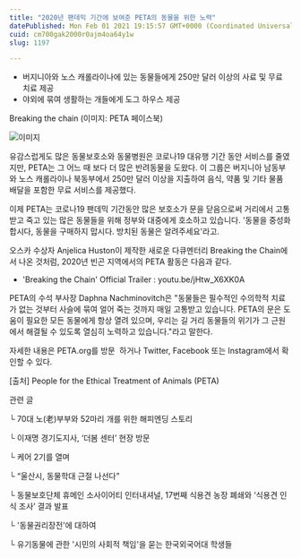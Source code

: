 ```yaml
---
title: "2020년 팬데믹 기간에 보여준 PETA의 동물을 위한 노력"
datePublished: Mon Feb 01 2021 19:15:57 GMT+0000 (Coordinated Universal Time)
cuid: cm700gak2000r0ajm4oa64y1w
slug: 1197

---
```



- 버지니아와 노스 캐롤라이나에 있는 동물들에게 250만 달러 이상의 사료 및 무료 치료 제공
- 야외에 묶여 생활하는 개들에게 도그 하우스 제공

Breaking the chain (이미지: PETA 페이스북)

![이미지](https://cdn.hashnode.com/res/hashnode/image/upload/v1739249845487/9de95ac4-5b61-4f87-9488-177b5e2870ce.jpeg)

유감스럽게도 많은 동물보호소와 동물병원은 코로나19 대유행 기간 동안 서비스를 줄였지만, PETA는 그 어느 때 보다 더 많은 반려동물을 도왔다. 이 그룹은 버지니아 남동부와 노스 캐롤라이나 북동부에서 250만 달러 이상을 지출하여 음식, 약품 및 기타 물품 배달을 포함한 무료 서비스를 제공했다.

이제 PETA는 코로나19 팬데믹 기간동안 많은 보호소가 문을 닫음으로써 거리에서 고통받고 죽고 있는 많은 동물들을 위해 정부와 대중에게 호소하고 있습니다. '동물을 중성화합시다, 동물을 구매하지 맙시다. 방치된 동물은 알려주세요'라고.

오스카 수상자 Anjelica Huston이 제작한 새로운 다큐멘터리 Breaking the Chain에서 나온 것처럼, 2020년 빈곤 지역에서의 PETA 활동은 다음과 같다.

* 'Breaking the Chain' Official Trailer : youtu.be/jHtw_X6XK0A

PETA의 수석 부사장 Daphna Nachminovitch은 "동물들은 필수적인 수의학적 치료가 없는 것부터 사슬에 묶여 얼어 죽는 것까지 매일 고통받고 있습니다. PETA의 문은 도움이 필요한 모든 동물에게 항상 열려 있으며, 우리는 길 거리 동물들의 위기가 그 근원에서 해결될 수 있도록 열심히 노력하고 있습니다."라고 말한다.

자세한 내용은 PETA.org를 방문  하거나 Twitter, Facebook 또는 Instagram에서 확인할 수 있다.

[출처] People for the Ethical Treatment of Animals (PETA)

관련 글

└ 70대 노(老)부부와 52마리 개를 위한 해피엔딩 스토리

└ 이재명 경기도지사, ‘더봄 센터’ 현장 방문

└ 케어 2기를 열며

└ “울산시, 동물학대 근절 나선다”

└ 동물보호단체 휴메인 소사이어티 인터내셔널, 17번째 식용견 농장 폐쇄와 ‘식용견 인식 조사’ 결과 발표

└ '동물권리장전'에 대하여

└ 유기동물에 관한 '시민의 사회적 책임'을 묻는 한국외국어대 학생들